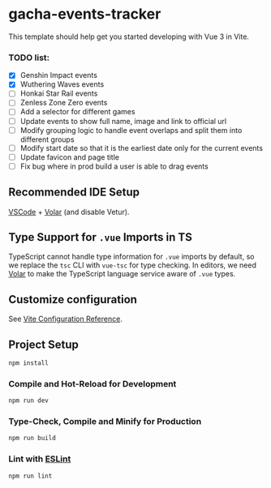 # gacha-events-tracker

This template should help get you started developing with Vue 3 in Vite.

### TODO list:

- [x] Genshin Impact events
- [x] Wuthering Waves events
- [ ] Honkai Star Rail events
- [ ] Zenless Zone Zero events
- [ ] Add a selector for different games
- [ ] Update events to show full name, image and link to official url
- [ ] Modify grouping logic to handle event overlaps and split them into different groups
- [ ] Modify start date so that it is the earliest date only for the current events
- [ ] Update favicon and page title
- [ ] Fix bug where in prod build a user is able to drag events

## Recommended IDE Setup

[VSCode](https://code.visualstudio.com/) + [Volar](https://marketplace.visualstudio.com/items?itemName=Vue.volar) (and disable Vetur).

## Type Support for `.vue` Imports in TS

TypeScript cannot handle type information for `.vue` imports by default, so we replace the `tsc` CLI with `vue-tsc` for type checking. In editors, we need [Volar](https://marketplace.visualstudio.com/items?itemName=Vue.volar) to make the TypeScript language service aware of `.vue` types.

## Customize configuration

See [Vite Configuration Reference](https://vite.dev/config/).

## Project Setup

```sh
npm install
```

### Compile and Hot-Reload for Development

```sh
npm run dev
```

### Type-Check, Compile and Minify for Production

```sh
npm run build
```

### Lint with [ESLint](https://eslint.org/)

```sh
npm run lint
```
